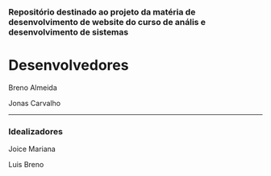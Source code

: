 ### Repositório destinado ao projeto da matéria de desenvolvimento de website do curso de anális e desenvolvimento de sistemas

# Desenvolvedores

<p>Breno Almeida</p>
<p>Jonas Carvalho</p>
<hr>

### Idealizadores

<p>Joice Mariana</p>
<p>Luis Breno</p>
